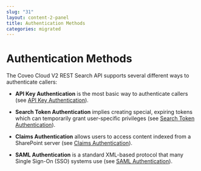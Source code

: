 ```yaml
---
slug: "31"
layout: content-2-panel
title: Authentication Methods
categories: migrated
---
```


# Authentication Methods

The Coveo Cloud V2 REST Search API supports several different ways to authenticate callers:

-   **API Key Authentication** is the most basic way to authenticate callers (see [API Key Authentication](API_Key_Authentication)).

-   **Search Token Authentication** implies creating special, expiring tokens which can temporarily grant user-specific privileges (see [Search Token Authentication](Search_Token_Authentication)).

-   **Claims Authentication** allows users to access content indexed from a SharePoint server (see [Claims Authentication](Claims_Authentication)).

-   **SAML Authentication** is a standard XML-based protocol that many Single Sign-On (SSO) systems use (see [SAML Authentication](SAML_Authentication)).


